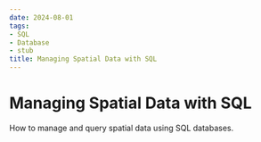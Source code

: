 ```yaml
---
date: 2024-08-01
tags:
- SQL
- Database
- stub
title: Managing Spatial Data with SQL
---
```


# Managing Spatial Data with SQL

How to manage and query spatial data using SQL databases.
